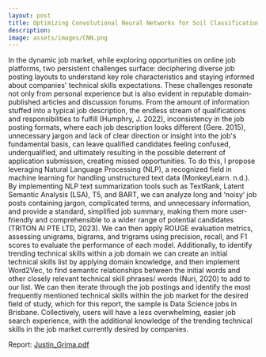```yaml
---
layout: post
title: Optimizing Convolutional Neural Networks for Soil Classification: A Comprehensive Journey.
description:
image: assets/images/CNN.png
---
```

In the dynamic job market, while exploring opportunities on online job platforms, two persistent challenges surface: deciphering diverse job posting layouts to understand key role characteristics and staying informed about companies' technical skills expectations. These challenges resonate not only from personal experience but is also evident in reputable domain-published articles and discussion forums. From the amount of information stuffed into a typical job description, the endless stream of qualifications and responsibilities to fulfill (Humphry, J. 2022), inconsistency in the job posting formats, where each job description looks different (Gere. 2015), unnecessary jargon and lack of clear direction or insight into the job's fundamental basis, can leave qualified candidates feeling confused, underqualified, and ultimately resulting in the possible deterrent of application submission, creating missed opportunities. To do this, I propose leveraging Natural Language Processing (NLP), a recognized field in machine learning for handling unstructured text data (MonkeyLearn. n.d.). By implementing NLP text summarization tools such as TextRank, Latent Semantic Analysis (LSA), T5, and BART, we can analyze long and ‘noisy’ job posts containing jargon, complicated terms, and unnecessary information, and provide a standard, simplified job summary, making them more user-friendly and comprehensible to a wider range of potential candidates (TRITON AI PTE LTD, 2023). We can then apply ROUGE evaluation metrics, assessing unigrams, bigrams, and trigrams using precision, recall, and F1 scores to evaluate the performance of each model. Additionally, to identify trending technical skills within a job domain we can create an initial technical skills list by applying domain knowledge, and then implement Word2Vec, to find semantic relationships between the initial words and other closely relevant technical skill phrases/ words (Nuri, 2020) to add to our list. We can then iterate through the job postings and identify the most frequently mentioned technical skills within the job market for the desired field of study, which for this report, the sample is Data Science jobs in Brisbane. Collectively, users will have a less overwhelming, easier job search experience, with the additional knowledge of the trending technical skills in the job market currently desired by companies.

Report: [Justin_Grima.pdf](https://github.com/JustinGrima/justingrima.github.io/files/14097222/A3_Justin_Grima.pdf)
